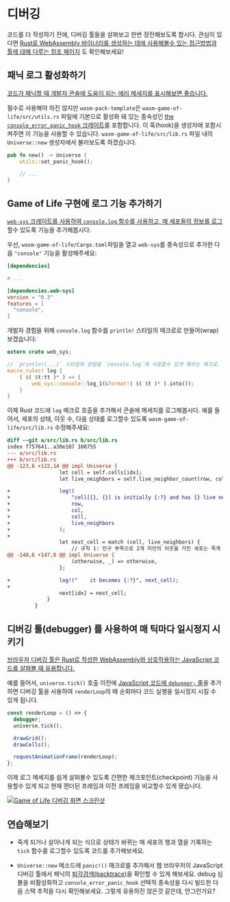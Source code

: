 # 디버깅

코드를 더 작성하기 전에, 디버깅 툴들을 살펴보고 한번 장전해보도록 합시다. 관심이 있다면 [Rust로 WebAssembly 바이너리를 생성하는 데에 사용해볼수 있는 접근방법과 툴에 대해 다루는 참조 페이지][reference-debugging] 도 확인해보세요!

[reference-debugging]: ../reference/debugging.html

## 패닉 로그 활성화하기

[코드가 패닉할 때 개발자 콘솔에 도움이 되는 에러 메세지를 표시해보면 좋습니다.](../reference/debugging.html#logging-panics)

필수로 사용해야 하진 않지만 `wasm-pack-template`은 `wasm-game-of-life/src/utils.rs` 파일에 기본으로 활성화 돼 있는 종속성인 [the `console_error_panic_hook` 크레이트][panic-hook]를 포함합니다. 이 훅(hook)을 생성자에 포함시켜주면 이 기능을 사용할 수 있습니다. `wasm-game-of-life/src/lib.rs` 파일 내의 `Universe::new` 생성자에서 불러보도록 하겠습니다.

```rust
pub fn new() -> Universe {
    utils::set_panic_hook();

    // ...
}
```

[panic-hook]: https://github.com/rustwasm/console_error_panic_hook

## Game of Life 구현에 로그 기능 추가하기

[`web-sys` 크레이트를 사용하여 `console.log` 함수를 사용하고, 매 세포들의 정보를 로그][logging]할수 있도록 기능을 추가해봅시다.

우선, `wasm-game-of-life/Cargo.toml`파일을 열고 `web-sys`를 종속성으로 추가한 다음 `"console"` 기능을 활성해주세요:

```toml
[dependencies]

# ...

[dependencies.web-sys]
version = "0.3"
features = [
  "console",
]
```

개발자 경험을 위해 `console.log` 함수를 `println!` 스타일의 매크로로 만들어(wrap)보겠습니다:

[logging]: ../reference/debugging.html#logging-with-the-console-apis

```rust
extern crate web_sys;

// `println!(...)` 스타일의 문법을 `console.log`에 사용할수 있게 해주는 매크로.
macro_rules! log {
    ( $( $t:tt )* ) => {
        web_sys::console::log_1(&format!( $( $t )* ).into());
    }
}
```

이제 Rust 코드에 `log` 매크로 호출을 추가해서 콘솔에 메세지를 로그해봅시다. 예를 들어서, 세포의 상태, 이웃 수, 다음 상태를 로그할수 있도록 `wasm-game-of-life/src/lib.rs` 수정해주세요:

```diff
diff --git a/src/lib.rs b/src/lib.rs
index f757641..a30e107 100755
--- a/src/lib.rs
+++ b/src/lib.rs
@@ -123,6 +122,14 @@ impl Universe {
                 let cell = self.cells[idx];
                 let live_neighbors = self.live_neighbor_count(row, col);

+                log!(
+                    "cell[{}, {}] is initially {:?} and has {} live neighbors",
+                    row,
+                    col,
+                    cell,
+                    live_neighbors
+                );
+
                 let next_cell = match (cell, live_neighbors) {
                     // 규칙 1: 인구 부족으로 2개 미만의 이웃을 가진 세포는 죽게 됩니다. 
@@ -140,6 +147,8 @@ impl Universe {
                     (otherwise, _) => otherwise,
                 };

+                log!("    it becomes {:?}", next_cell);
+
                 next[idx] = next_cell;
             }
         }
```

## 디버깅 툴(debugger) 를 사용하여 매 틱마다 일시정지 시키기

[브라우저 디버깅 툴은 Rust로 작성한 WebAssembly와 상호작용하는 JavaScript 코드를 살펴볼 때 유용합니다.](../reference/debugging.html#using-a-debugger)

예를 들어서, `universe.tick()` 호출 이전에 [JavaScript 코드에 `debugger;` 줄][dbg-stmt]을 추가하면 디버깅 툴을 사용하여 `renderLoop`의 매 순회마다 코드 실행을 일시정지 시킬 수 있게 됩니다.

```js
const renderLoop = () => {
  debugger;
  universe.tick();

  drawGrid();
  drawCells();

  requestAnimationFrame(renderLoop);
};
```

이제 로그 메세지를 쉽게 살펴볼수 있도록 간편한 체크포인트(checkpoint) 기능을 사용할수 있게 되고 현재 렌더된 프레임과 이전 프레임을 비교할수 있게 됐습니다.

[dbg-stmt]: https://developer.mozilla.org/en-US/docs/Web/JavaScript/Reference/Statements/debugger

[![Game of Life 디버깅 화면 스크린샷](../images/game-of-life/debugging.png)](../images/game-of-life/debugging.png)

## 연습해보기

* 죽게 되거나 살아나게 되는 식으로 상태가 바뀌는 매 세포의 행과 열을 기록하는 `tick` 함수를 로그할수 있도록 코드를 추가해보세요.

* `Universe::new` 메소드에 `panic!()` 매크로를 추가해서 웹 브라우저의 JavaScript 디버깅 툴에서 패닉의 [퇴각검색(backtrace)](https://ko.wikipedia.org/wiki/퇴각검색)을 확인할 수 있게 해보세요. debug 심볼을 비활성화하고 `console_error_panic_hook` 선택적 종속성을 다시 빌드한 다음 스택 추적을 다시 확인해보세요. 그렇게 유용하진 않은것 같은데, 안그런가요?